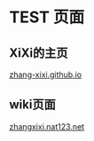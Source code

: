 # TEST 页面


## XiXi的主页
[zhang-xixi.github.io](http://zhang-xixi.github.io) 
## wiki页面
[zhangxixi.nat123.net](http://zhangxixi.nat123.net) 
